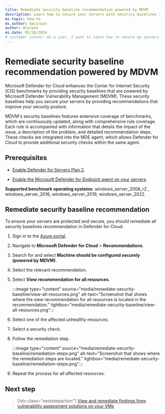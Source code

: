 ```yaml
---
title: Remediate security baseline recommendation powered by MDVM
description: Learn how to secure your servers with security baselines in Microsoft Defender for Cloud powered by Microsoft Defender Vulnerability Management.
ms.topic: how-to
ms.author: dacurwin
author: dcurwin
ms.date: 05/26/2024
# customer intent: As a user, I want to learn how to secure my servers with security baselines in Microsoft Defender for Cloud powered by Microsoft Defender Vulnerability Management.
---
```


# Remediate security baseline recommendation powered by MDVM

Microsoft Defender for Cloud enhances the Center for Internet Security (CIS) benchmarks by providing security baselines that are powered by Microsoft Defender Vulnerability Management (MDVM). These security baselines help you secure your servers by providing recommendations that improve your security posture.

MDVM's security baselines features extensive coverage of benchmarks, which are continuously updated, along with comprehensive rule coverage. Each rule is accompanied with information that details the impact of the issue, a description of the problem, and detailed recommendation steps. These checks are integrated into the MDE agent, which allows Defender for Cloud to provide additional security checks within the same agent.

## Prerequisites

- [Enable Defender for Servers Plan 2](tutorial-enable-servers-plan.md).

- [Enable the Microsoft Defender for Endpoint agent on your servers](enable-defender-for-endpoint.md).

**Supported benchmark operating systems**: windows_server_2008_r2 , windows_server_2016, windows_server_2019, windows_server_2022.

## Remediate security baseline recommendation

To ensure your servers are protected and secure, you should remediate all security baselines recommendation in Defender for Cloud.

1. Sign in to the [Azure portal](https://portal.azure.com/).

1. Navigate to **Microsoft Defender for Cloud** > **Recommendations**.

1. Search for and select **Machine should be configured securely (powered by MDVM)**.

1. Select the relevant recommendation.

1. Select **View recommendation for all resources**.

    :::image type="content" source="media/remediate-security-baseline/view-all-resources.png" alt-text="Screenshot that shows where the view recommendation for all resources is located in the recommendation." lightbox="media/remediate-security-baseline/view-all-resources.png":::

1. Select one of the affected unhealthy resources.

1. Select a security check.

1. Follow the remediation step.

    :::image type="content" source="media/remediate-security-baseline/remediation-steps.png" alt-text="Screenshot that shows where the remediation steps are located." lightbox="media/remediate-security-baseline/remediation-steps.png"::: 

1. Repeat the process for all affected resources.

## Next step

> [!div class="nextstepaction"]
> [View and remediate findings from vulnerability assessment solutions on your VMs](remediate-vulnerability-findings-vm.md)
